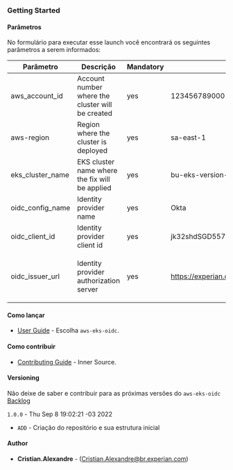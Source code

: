 ### Getting Started

#### Parâmetros

No formulário para executar esse launch você encontrará os seguintes parâmetros a serem informados:

| Parâmetro        | Descrição                                        | Mandatory | Example                                             | Regex                                                                                                     |
| -----------------|--------------------------------------------------|-----------|-----------------------------------------------------| ----------------------------------------------------------------------------------------------------------|
| aws_account_id   | Account number where the cluster will be created | yes       | 123456789000                                        | `^(\d{1,12}\d{1,12})$`                                                                                    |
| aws-region       | Region where the cluster is deployed             | yes       | sa-east-1                                           | `^[a-z0-9\-]{1,20}$`                                                                                      |
| eks_cluster_name | EKS cluster name where the fix will be applied   | yes       | bu-eks-version-env = da-eks-01-prod                 | `^[a-zA-Z0-9\-]{2,10}-eks-\d{1,7}-\w{2,7}$`                                                               |
| oidc_config_name | Identity provider name                           | yes       | Okta                                                | `^[a-zA-Z0-9\-_]{1,50}$`                                                                                  |
| oidc_client_id   | Identity provider client id                      | yes       | jk32shdSGD55763547wD                                | `^[a-zA-Z0-9\-_.]{1,50}$`                                                                                 |
| oidc_issuer_url  | Identity provider authorization server           | yes       | https://experian.okta.com/oauth2/jsdfiuwiurwyiusdfg | `^https?:\/\/(www\.)?[-a-zA-Z0-9@:%._\+~#=]{1,256}\.[a-zA-Z0-9()]{1,6}\b([-a-zA-Z0-9()@:%_\+.~#?&//=]*)$` |

#### Como lançar

* [User Guide](https://code.experian.local/projects/SCIB/repos/joaquin-x/browse/doc/user_guide.md) - Escolha `aws-eks-oidc`.

#### Como contribuir

* [Contributing Guide](https://code.experian.local/projects/SCIB/repos/aws-eks-oidc/browse/docs/CONTRIBUTING.md) - Inner Source.

#### Versioning

Não deixe de saber e contribuir para as próximas versões do `aws-eks-oidc` [Backlog](https://code.experian.local/projects/SCIB/repos/aws-eks-oidc/browse/docs/BACKLOG.md)

`1.0.0` - Thu Sep  8 19:02:21 -03 2022
* `ADD` -  Criação do repositório e sua estrutura inicial

#### Author

* **Cristian.Alexandre** - (Cristian.Alexandre@br.experian.com)